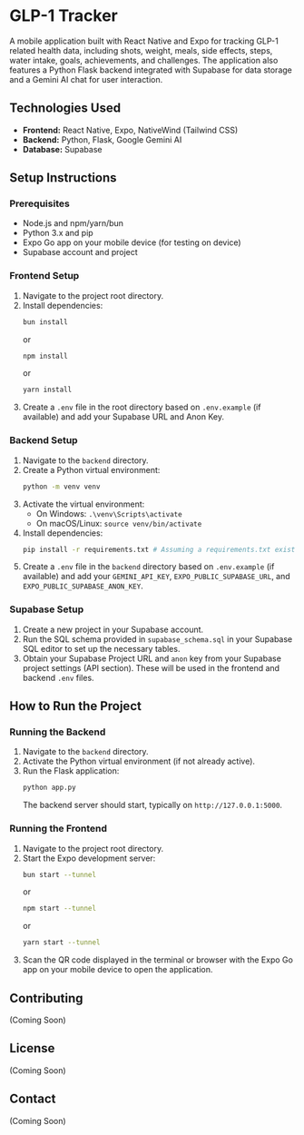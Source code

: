 # GLP-1 Tracker

A mobile application built with React Native and Expo for tracking GLP-1 related health data, including shots, weight, meals, side effects, steps, water intake, goals, achievements, and challenges. The application also features a Python Flask backend integrated with Supabase for data storage and a Gemini AI chat for user interaction.

## Technologies Used

*   **Frontend:** React Native, Expo, NativeWind (Tailwind CSS)
*   **Backend:** Python, Flask, Google Gemini AI
*   **Database:** Supabase

## Setup Instructions

### Prerequisites

*   Node.js and npm/yarn/bun
*   Python 3.x and pip
*   Expo Go app on your mobile device (for testing on device)
*   Supabase account and project

### Frontend Setup

1.  Navigate to the project root directory.
2.  Install dependencies:
    ```bash
    bun install
    ```
    or
    ```bash
    npm install
    ```
    or
    ```bash
    yarn install
    ```
3.  Create a `.env` file in the root directory based on `.env.example` (if available) and add your Supabase URL and Anon Key.

### Backend Setup

1.  Navigate to the `backend` directory.
2.  Create a Python virtual environment:
    ```bash
    python -m venv venv
    ```
3.  Activate the virtual environment:
    *   On Windows: `.\venv\Scripts\activate`
    *   On macOS/Linux: `source venv/bin/activate`
4.  Install dependencies:
    ```bash
    pip install -r requirements.txt # Assuming a requirements.txt exists or create one with flask, supabase, python-dotenv, google-generativeai, flask-cors
    ```
5.  Create a `.env` file in the `backend` directory based on `.env.example` (if available) and add your `GEMINI_API_KEY`, `EXPO_PUBLIC_SUPABASE_URL`, and `EXPO_PUBLIC_SUPABASE_ANON_KEY`.

### Supabase Setup

1.  Create a new project in your Supabase account.
2.  Run the SQL schema provided in `supabase_schema.sql` in your Supabase SQL editor to set up the necessary tables.
3.  Obtain your Supabase Project URL and `anon` key from your Supabase project settings (API section). These will be used in the frontend and backend `.env` files.

## How to Run the Project

### Running the Backend

1.  Navigate to the `backend` directory.
2.  Activate the Python virtual environment (if not already active).
3.  Run the Flask application:
    ```bash
    python app.py
    ```
    The backend server should start, typically on `http://127.0.0.1:5000`.

### Running the Frontend

1.  Navigate to the project root directory.
2.  Start the Expo development server:
    ```bash
    bun start --tunnel
    ```
    or
    ```bash
    npm start --tunnel
    ```
    or
    ```bash
    yarn start --tunnel
    ```
3.  Scan the QR code displayed in the terminal or browser with the Expo Go app on your mobile device to open the application.

## Contributing

(Coming Soon)

## License

(Coming Soon)

## Contact

(Coming Soon)